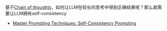 基于[Chain of thoughts](Chain%20of%20thoughts.md)，如何让LLM在较长的思考中得到正确结果呢？那么就需要让LLM拥有self-consistency


- [Master Prompting Techniques: Self-Consistency Prompting](https://www.promptengineering.org/self-consistency-prompting/)












